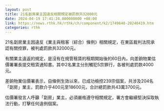```yaml
---
layout: post
title: 21名劏房業主因違反相關規定被罰款共32000元
date: 2024-04-19 17:41:24.000000000 +08:00
link: https://news.rthk.hk/rthk/ch/component/k2/1749640-20240419.htm
categories: rthk
---
```


21名劏房業主因違反《業主與租客（綜合）條例》相關規定，在東區裁判法院承認有關控罪，被判處罰款共32000元。

有關業主違返的規定，是沒有在規管租賃的租期開始後的60日內，向差餉物業估價署署長提交租賃通知書。其中2名業主分別觸犯5宗罪行，各被判處罰款4000元。

差餉物業估價署表示，自條例生效以來，已成功檢控239宗個案，共涉及204名「劏房」業主，罰款介乎400元至18600元，合計總罰款共43萬3700元。

估價署發言人呼籲「劏房」業主，必須嚴格遵守相關規定，署方會繼續堅決採取執法行動，打擊任何違例個案。
